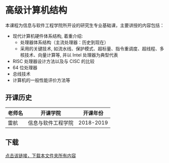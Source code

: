# 高级计算机结构

本课程为信息与软件工程学院所开设的研究生专业基础课，主要讲授的内容包括：
 - 现代计算机硬件体系结构, 着重介绍:
     - 处理器体系结构（主流处理器：历史到现在）
     - 采用的关键技术,  如流水线、保护模式、超标量、指令重调度、超线程、多核技术、向量计算等, 并以 Intel 处理器为典型代表
 - RISC 处理器设计方法以及与 CISC 的比较
 - 64 位处理器
 - 总线技术
 - 计算机的一般性能评价方法等

## 开课历史

老师名|开课学院|开课年份
---|---|---
雷航|信息与软件工程学院|2018-2019


## 下载

[点击该链接，下载本文件夹所有内容](https://xovee.github.io/gitzip/?https://github.com/Xovee/uestc-course/tree/master/课程目录/高级计算机结构)
